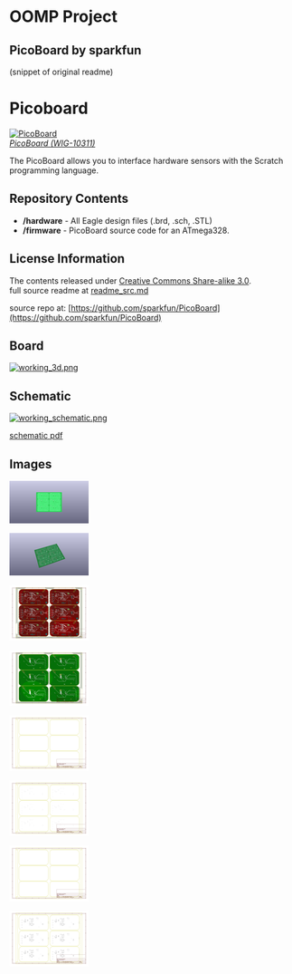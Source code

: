# OOMP Project  
## PicoBoard  by sparkfun  
  
(snippet of original readme)  
  
Picoboard  
=========  
  
[![PicoBoard](https://dlnmh9ip6v2uc.cloudfront.net/images/products/1/0/3/1/1/10311-01b_i_ma.jpg)   
*PicoBoard (WIG-10311)*](https://www.sparkfun.com/products/10311)  
  
The PicoBoard allows you to interface hardware sensors with the Scratch programming language.  
  
  
Repository Contents  
-------------------  
* **/hardware** - All Eagle design files (.brd, .sch, .STL)  
* **/firmware** - PicoBoard source code for an ATmega328.  
  
License Information  
-------------------  
The contents released under [Creative Commons Share-alike 3.0](http://creativecommons.org/licenses/by-sa/3.0/).    
  full source readme at [readme_src.md](readme_src.md)  
  
source repo at: [https://github.com/sparkfun/PicoBoard](https://github.com/sparkfun/PicoBoard)  
## Board  
  
[![working_3d.png](working_3d_600.png)](working_3d.png)  
## Schematic  
  
[![working_schematic.png](working_schematic_600.png)](working_schematic.png)  
  
[schematic pdf](working_schematic.pdf)  
## Images  
  
[![working_3D_bottom.png](working_3D_bottom_140.png)](working_3D_bottom.png)  
  
[![working_3D_top.png](working_3D_top_140.png)](working_3D_top.png)  
  
[![working_assembly_page_01.png](working_assembly_page_01_140.png)](working_assembly_page_01.png)  
  
[![working_assembly_page_02.png](working_assembly_page_02_140.png)](working_assembly_page_02.png)  
  
[![working_assembly_page_03.png](working_assembly_page_03_140.png)](working_assembly_page_03.png)  
  
[![working_assembly_page_04.png](working_assembly_page_04_140.png)](working_assembly_page_04.png)  
  
[![working_assembly_page_05.png](working_assembly_page_05_140.png)](working_assembly_page_05.png)  
  
[![working_assembly_page_06.png](working_assembly_page_06_140.png)](working_assembly_page_06.png)  
